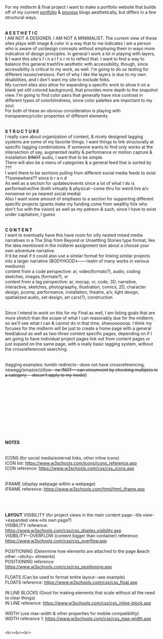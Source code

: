 For my midterm & final project I want to make a portfolio website that builds off of my current <a href="https://tinylionroars.tumblr.com/art">portfolio</a> & <a href="https://tinylionprototypes.tumblr.com">process</a> blogs aesthetically, but differs in a few structural ways.
      <br><br><br>
      <b>A E S T H E T I C</b> <br>
				I AM NOT A DESIGNER. I AM NOT A MINIMALIST. The current view of these sites plays with image & color in a way that to me indicates I am a person who is aware of ux/design concepts without employing them in ways more indicative of design principles. In general I work a lot in playing with layers, & I want this site's f i n a l f o r m to reflect that. I want to find a way to balance this general trashfire aesthetic with accessibility, though, since accessibility is critical to my work, as well. I'm going to do ux testing for different issues/versions. Part of why I <i>like</i> the layers is due to my own disabilities, and I don't want my site to exclude folks. <br>
      				My current sites also allow for expanding a specific work to show it on a blank yet still colored background, that provides more depth to the snapshot view. I'm going to find color pairs that generally have nice contrast in different types of colorblindness, since color palettes are important to my soul. <br>
      				For both of these an obvious consideration is playing with transparency/color properties of different elements.
      <br><br><br>
      <b>S T R U C T U R E</b> <br>
			I really care about organization of content, & nicely designed tagging systems are some of my favorite things. I want things to link structurally at specific tagging combinations. If someone wants to find only works at the intersection of say, augmented reality & performance or motion capture & installation &<del>!NOT</del> audio, I want that to be simple. <br>
      			There will also be a menu of categories & a general feed that is sorted by ??? <br>
      			I want there to be sections pulling from different social media feeds to exist ??somewhere?? since b r a n d <br>
      			As well as a section for updates/events since a lot of what I do is performative/live (both virtually & physical--come thru for weird live a/v nonsense on ya nearest social media) <br>
      			Also I want some amount of emphasis to a section for supporting different specific projects (grants make my funding come from wealthy folx who don't fux with the vision) as well as my patreon & such, since I have to exist under capitalism, I guess 
      <br><br><br>
      <b>C O N T E N T</b> <br>	
			I want to eventually have this have room for silly nested mixed media narratives in a The Ship from Beyond or Unsettling Stories type format, like the idea mentioned in the midterm assignment text about a choose your own adventure narrative. <br>
			It'd be neat if it could also use a similar format for linking similar projects into a larger narrative (BODYHOOD<---realm of many works in various mediums) <br>
			content from a code perspective: ar, video(formats?), audio, coding sketches, images (formats?), vr <br>
			content from a tag  perspective: ar, mocap, vr, code, 3D, narrative, interactive, sketches, photograaphy, illustration, comics, 2D, character design, pcomp, performance, installation, theatre, a/v, light design, spatialized audio, set design, art cars(?), construction
      <br><br><br>
      Since I intend to work on this for my Final as well, I am listing goals that are more stretch than the scope of what I can reasonably due for the midterm, so we'll see what I can & cannot do in that time, shwooooooop. I think my focuses for the midterm will be just to create a home page with a general feed/about as well as two-three content specific pages, depending on if I am going to have individual project pages link out from content pages or just expand on the same page, with a really basic tagging system, without the crossreferenced searching.
      <br><br><br>
      (tagging examples: tumblr redirects--does not have crossreferencing, newegg/amazon/zillow<del>--no !NOT---can circumvent by checking multiples in a category---doesn't apply to my model</del>)
<br><br><br><br><br><br><br><br><br><br><br><br><br>
	<b>NOTES</b>
	<br><br><br>
	ICONS (for social media/external links, other inline icons)
	<br>ICON list: https://www.w3schools.com/icons/icons_reference.asp
	<br>ICON reference: https://www.w3schools.com/css/css_icons.asp
	<br><br><br>
	IFRAME (display webpage within a webpage)
	<br>IFRAME reference: https://www.w3schools.com/html/html_iframe.asp
	<br><br><br><br><br>
	<b>LAYOUT</b>
	VISIBILITY (for project views in the main content page--tile view->expanded view->its own page?)
	<br>VISIBILITY reference: https://www.w3schools.com/css/css_display_visibility.asp
	<br>VISIBILITY--OVERFLOW (content bigger than container) reference: https://www.w3schools.com/css/css_overflow.asp
	<br><br>
	POSITIONING (Determine how elements are attached to the page &each other ~sticky~ elmeents)
	<br>POSITIONING reference: https://www.w3schools.com/css/css_positioning.asp
	<br><br>
	FLOATS (Can be used to format entire layout--see example)
	<br>FLOATS reference: https://www.w3schools.com/css/css_float.asp
	<br><br>
	IN LINE BLOCKS (Good for making elements that scale without all the need to clear things)
	<br>IN LINE reference: https://www.w3schools.com/css/css_inline-block.asp
	<br><br>
	WIDTH (use max-width & other properties for mobile compatibility)
	<br>WIDTH reference 1: https://www.w3schools.com/css/css_max-width.asp
	<br><br>
	
	<br><br><br>
	
